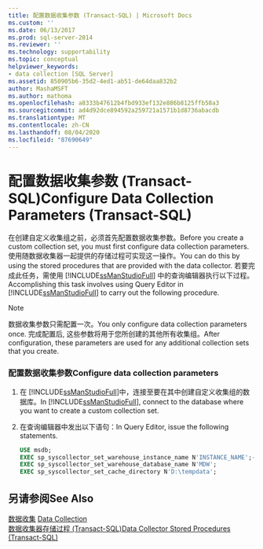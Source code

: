 ```yaml
---
title: 配置数据收集参数 (Transact-SQL) | Microsoft Docs
ms.custom: ''
ms.date: 06/13/2017
ms.prod: sql-server-2014
ms.reviewer: ''
ms.technology: supportability
ms.topic: conceptual
helpviewer_keywords:
- data collection [SQL Server]
ms.assetid: 850905b6-35d2-4ed1-ab51-de64daa832b2
author: MashaMSFT
ms.author: mathoma
ms.openlocfilehash: a8333b47612b4fbd933ef132e886b8125ffb58a3
ms.sourcegitcommit: ad4d92dce894592a259721a1571b1d8736abacdb
ms.translationtype: MT
ms.contentlocale: zh-CN
ms.lasthandoff: 08/04/2020
ms.locfileid: "87690649"
---
```

# <a name="configure-data-collection-parameters-transact-sql"></a><span data-ttu-id="a5b6a-102">配置数据收集参数 (Transact-SQL)</span><span class="sxs-lookup"><span data-stu-id="a5b6a-102">Configure Data Collection Parameters (Transact-SQL)</span></span>
  <span data-ttu-id="a5b6a-103">在创建自定义收集组之前，必须首先配置数据收集参数。</span><span class="sxs-lookup"><span data-stu-id="a5b6a-103">Before you create a custom collection set, you must first configure data collection parameters.</span></span> <span data-ttu-id="a5b6a-104">使用随数据收集器一起提供的存储过程可实现这一操作。</span><span class="sxs-lookup"><span data-stu-id="a5b6a-104">You can do this by using the stored procedures that are provided with the data collector.</span></span> <span data-ttu-id="a5b6a-105">若要完成此任务，需使用 [!INCLUDE[ssManStudioFull](../../includes/ssmanstudiofull-md.md)] 中的查询编辑器执行以下过程。</span><span class="sxs-lookup"><span data-stu-id="a5b6a-105">Accomplishing this task involves using Query Editor in [!INCLUDE[ssManStudioFull](../../includes/ssmanstudiofull-md.md)] to carry out the following procedure.</span></span>  
  
> [!NOTE]  
>  <span data-ttu-id="a5b6a-106">数据收集参数只需配置一次。</span><span class="sxs-lookup"><span data-stu-id="a5b6a-106">You only configure data collection parameters once.</span></span> <span data-ttu-id="a5b6a-107">完成配置后, 这些参数将用于您所创建的其他所有收集组。</span><span class="sxs-lookup"><span data-stu-id="a5b6a-107">After configuration, these parameters are used for any additional collection sets that you create.</span></span>  
  
### <a name="configure-data-collection-parameters"></a><span data-ttu-id="a5b6a-108">配置数据收集参数</span><span class="sxs-lookup"><span data-stu-id="a5b6a-108">Configure data collection parameters</span></span>  
  
1.  <span data-ttu-id="a5b6a-109">在 [!INCLUDE[ssManStudioFull](../../includes/ssmanstudiofull-md.md)]中，连接至要在其中创建自定义收集组的数据库。</span><span class="sxs-lookup"><span data-stu-id="a5b6a-109">In [!INCLUDE[ssManStudioFull](../../includes/ssmanstudiofull-md.md)], connect to the database where you want to create a custom collection set.</span></span>  
  
2.  <span data-ttu-id="a5b6a-110">在查询编辑器中发出以下语句：</span><span class="sxs-lookup"><span data-stu-id="a5b6a-110">In Query Editor, issue the following statements.</span></span>  
  
    ```sql  
    USE msdb;  
    EXEC sp_syscollector_set_warehouse_instance_name N'INSTANCE_NAME';-- where instance name is the name of the SQL Server instance  
    EXEC sp_syscollector_set_warehouse_database_name N'MDW';  
    EXEC sp_syscollector_set_cache_directory N'D:\tempdata';  
    ```  
  
## <a name="see-also"></a><span data-ttu-id="a5b6a-111">另请参阅</span><span class="sxs-lookup"><span data-stu-id="a5b6a-111">See Also</span></span>  
 <span data-ttu-id="a5b6a-112">[数据收集](data-collection.md) </span><span class="sxs-lookup"><span data-stu-id="a5b6a-112">[Data Collection](data-collection.md) </span></span>  
 [<span data-ttu-id="a5b6a-113">数据收集器存储过程 (Transact-SQL)</span><span class="sxs-lookup"><span data-stu-id="a5b6a-113">Data Collector Stored Procedures &#40;Transact-SQL&#41;</span></span>](/sql/relational-databases/system-stored-procedures/data-collector-stored-procedures-transact-sql)  
  
  

